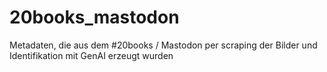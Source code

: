 # 20books_mastodon
Metadaten, die aus dem #20books / Mastodon per scraping der Bilder und Identifikation mit GenAI erzeugt wurden
